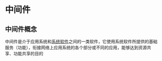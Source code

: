 # 中间件

## 中间件概念

中间件是介于应用系统和[系统软件](https://baike.baidu.com/item/系统软件/215962)之间的一类软件，它使用系统软件所提供的基础服务（功能），衔接网络上应用系统的各个部分或不同的应用，能够达到资源共享、功能共享的目的